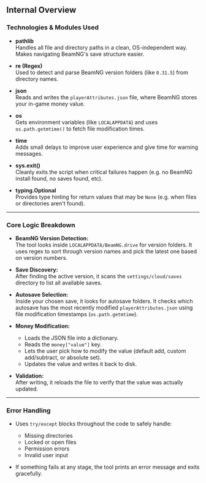 ## Internal Overview

### Technologies & Modules Used

- **pathlib**  
  Handles all file and directory paths in a clean, OS-independent way. Makes navigating BeamNG's save structure easier.

- **re (Regex)**  
  Used to detect and parse BeamNG version folders (like `0.31.5`) from directory names.

- **json**  
  Reads and writes the `playerAttributes.json` file, where BeamNG stores your in-game money value.

- **os**  
  Gets environment variables (like `LOCALAPPDATA`) and uses `os.path.getmtime()` to fetch file modification times.

- **time**  
  Adds small delays to improve user experience and give time for warning messages.

- **sys.exit()**  
  Cleanly exits the script when critical failures happen (e.g. no BeamNG install found, no saves found, etc).

- **typing.Optional**  
  Provides type hinting for return values that may be `None` (e.g. when files or directories aren't found).

---

### Core Logic Breakdown

- **BeamNG Version Detection:**  
  The tool looks inside `LOCALAPPDATA/BeamNG.drive` for version folders. It uses regex to sort through version names and pick the latest one based on version numbers.

- **Save Discovery:**  
  After finding the active version, it scans the `settings/cloud/saves` directory to list all available saves.

- **Autosave Selection:**  
  Inside your chosen save, it looks for autosave folders. It checks which autosave has the most recently modified `playerAttributes.json` using file modification timestamps (`os.path.getmtime`).

- **Money Modification:**  
  - Loads the JSON file into a dictionary.
  - Reads the `money["value"]` key.
  - Lets the user pick how to modify the value (default add, custom add/subtract, or absolute set).
  - Updates the value and writes it back to disk.

- **Validation:**  
  After writing, it reloads the file to verify that the value was actually updated.

---

### Error Handling

- Uses `try/except` blocks throughout the code to safely handle:
  - Missing directories
  - Locked or open files
  - Permission errors
  - Invalid user input

- If something fails at any stage, the tool prints an error message and exits gracefully.

